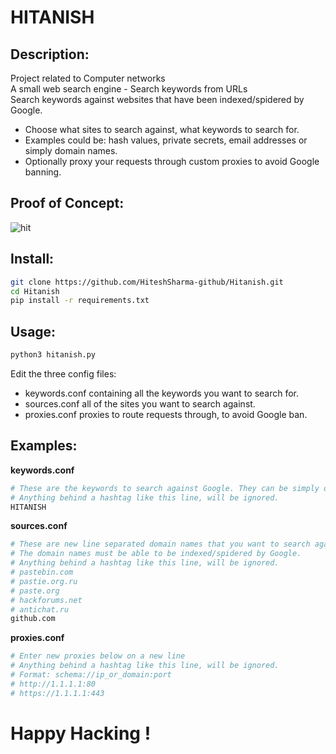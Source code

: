 # HITANISH

## Description:
Project related to Computer networks                                                                                       
A small web search engine - Search keywords from URLs                                                                 
Search keywords against websites that have been indexed/spidered by Google.<br />
* Choose what sites to search against, what keywords to search for.<br />
* Examples could be: hash values, private secrets, email addresses or simply domain names.<br />
* Optionally proxy your requests through custom proxies to avoid Google banning.<br />

## Proof of Concept:



![hit](https://user-images.githubusercontent.com/85629794/197405517-490a461e-d992-4ba7-b3d3-2618c0098470.jpg)


## Install:

```bash
git clone https://github.com/HiteshSharma-github/Hitanish.git
cd Hitanish
pip install -r requirements.txt
```

## Usage:

```bash
python3 hitanish.py
```

Edit the three config files:<br />
* keywords.conf containing all the keywords you want to search for.<br />
* sources.conf all of the sites you want to search against.<br />
* proxies.conf proxies to route requests through, to avoid Google ban.<br />

## Examples:

<b>keywords.conf</b>
```bash
# These are the keywords to search against Google. They can be simply domain names, or specific terminology.
# Anything behind a hashtag like this line, will be ignored.
HITANISH
```

<b>sources.conf</b>
```bash
# These are new line separated domain names that you want to search against.
# The domain names must be able to be indexed/spidered by Google.
# Anything behind a hashtag like this line, will be ignored.
# pastebin.com
# pastie.org.ru
# paste.org
# hackforums.net
# antichat.ru
github.com
```

<b>proxies.conf</b>
```bash
# Enter new proxies below on a new line
# Anything behind a hashtag like this line, will be ignored.
# Format: schema://ip_or_domain:port
# http://1.1.1.1:80
# https://1.1.1.1:443
```
# Happy Hacking !
